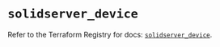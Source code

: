 # `solidserver_device`

Refer to the Terraform Registry for docs: [`solidserver_device`](https://registry.terraform.io/providers/efficientip-labs/solidserver/1.1.25/docs/resources/device).
